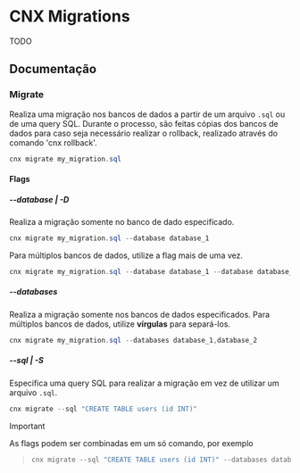 # CNX Migrations

TODO

## Documentação

### Migrate

Realiza uma migração nos bancos de dados a partir de um arquivo `.sql` ou de uma query SQL. Durante o processo, são feitas cópias dos bancos de dados para caso seja necessário realizar o rollback, realizado através do comando 'cnx rollback'.

```powershell
cnx migrate my_migration.sql
```

#### Flags

##### --database | -D

Realiza a migração somente no banco de dado especificado.

```powershell
cnx migrate my_migration.sql --database database_1
```

Para múltiplos bancos de dados, utilize a flag mais de uma vez.

```powershell
cnx migrate my_migration.sql --database database_1 --database database_2
```

##### --databases

Realiza a migração somente nos bancos de dados especificados. Para múltiplos bancos de dados, utilize **vírgulas** para separá-los.

```powershell
cnx migrate my_migration.sql --databases database_1,database_2
```

##### --sql | -S

Especifica uma query SQL para realizar a migração em vez de utilizar um arquivo `.sql`.

```powershell
cnx migrate --sql "CREATE TABLE users (id INT)"
```

> [!IMPORTANT]  
> As flags podem ser combinadas em um só comando, por exemplo

> ```powershell
> cnx migrate --sql "CREATE TABLE users (id INT)" --databases database_1,database_2
> ```